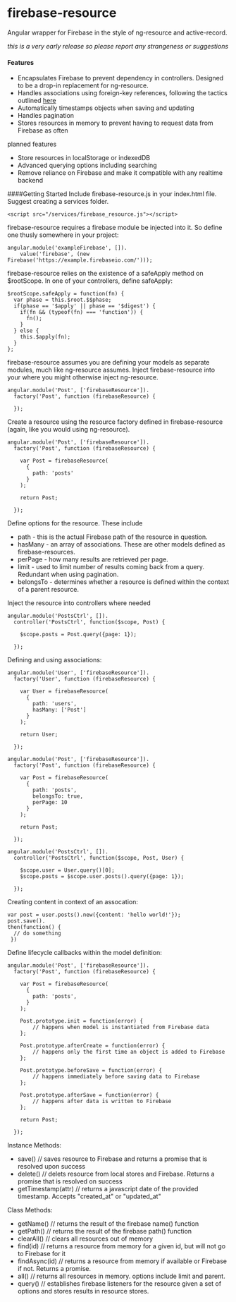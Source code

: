 firebase-resource
=================

Angular wrapper for Firebase in the style of ng-resource and active-record. 

*this is a very early release so please report any strangeness or suggestions*

#### Features

* Encapsulates Firebase to prevent dependency in controllers. Designed to be a drop-in replacement for ng-resource.
* Handles associations using foreign-key references, following the tactics outlined [here](https://www.firebase.com/blog/2013-04-12-denormalizing-is-normal.html)
* Automatically timestamps objects when saving and updating
* Handles pagination
* Stores resources in memory to prevent having to request data from Firebase as often

planned features
* Store resources in localStorage or indexedDB
* Advanced querying options including searching
* Remove reliance on Firebase and make it compatible with any realtime backend

####Getting Started
Include firebase-resource.js in your index.html file. Suggest creating a services folder.

    <script src="/services/firebase_resource.js"></script>
    
firebase-resource requires a firebase module be injected into it. So define one thusly somewhere in your project:

    angular.module('exampleFirebase', []).
        value('firebase', (new Firebase('https://example.firebaseio.com/')));
        
firebase-resource relies on the existence of a safeApply method on $rootScope. In one of your controllers, define safeApply:

    $rootScope.safeApply = function(fn) {
      var phase = this.$root.$$phase;
      if(phase == '$apply' || phase == '$digest') {
        if(fn && (typeof(fn) === 'function')) {
          fn();
        }
      } else {
        this.$apply(fn);
      }
    }; 
    
firebase-resource assumes you are defining your models as separate modules, much like ng-resource assumes. 
Inject firebase-resource into your where you might otherwise inject ng-resource.

    angular.module('Post', ['firebaseResource']).
      factory('Post', function (firebaseResource) {

      });
      
Create a resource using the resource factory defined in firebase-resource (again, like you would using ng-resource).

    angular.module('Post', ['firebaseResource']).
      factory('Post', function (firebaseResource) {
      
        var Post = firebaseResource(
          {
            path: 'posts'
          }
        );
        
        return Post;
        
      });

Define options for the resource. These include

* path - this is the actual Firebase path of the resource in question. 
* hasMany - an array of associations. These are other models defined as firebase-resources.
* perPage - how many results are retrieved per page.
* limit - used to limit number of results coming back from a query. Redundant when using pagination.
* belongsTo - determines whether a resource is defined within the context of a parent resource.

Inject the resource into controllers where needed

    angular.module('PostsCtrl', []).
      controller('PostsCtrl', function($scope, Post) {
        
        $scope.posts = Post.query({page: 1});
        
      });

Defining and using associations:


    angular.module('User', ['firebaseResource']).
      factory('User', function (firebaseResource) {
      
        var User = firebaseResource(
          {
            path: 'users',
            hasMany: ['Post']
          }
        );
        
        return User;
        
      });
      
    angular.module('Post', ['firebaseResource']).
      factory('Post', function (firebaseResource) {
      
        var Post = firebaseResource(
          {
            path: 'posts',
            belongsTo: true,
            perPage: 10
          }
        );
        
        return Post;
        
      });
      
    angular.module('PostsCtrl', []).
      controller('PostsCtrl', function($scope, Post, User) {
        
        $scope.user = User.query()[0];
        $scope.posts = $scope.user.posts().query({page: 1});
        
      });
      
      
Creating content in context of an assocation:

    var post = user.posts().new({content: 'hello world!'});
    post.save().
    then(function() {
      // do something
     })
     
Define lifecycle callbacks within the model definition:


    angular.module('Post', ['firebaseResource']).
      factory('Post', function (firebaseResource) {
      
        var Post = firebaseResource(
          {
            path: 'posts',
          }
        );
        
        Post.prototype.init = function(error) {
            // happens when model is instantiated from Firebase data
        };
        
        Post.prototype.afterCreate = function(error) {
            // happens only the first time an object is added to Firebase
        };
        
        Post.prototype.beforeSave = function(error) {
            // happens immediately before saving data to Firebase
        };
        
        Post.prototype.afterSave = function(error) {
            // happens after data is written to Firebase
        };
        
        return Post;
        
      });
      
      
Instance Methods:

* save() // saves resource to Firebase and returns a promise that is resolved upon success
* delete() // delets resource from local stores and Firebase. Returns a promise that is resolved on success
* getTimestamp(attr) // returns a javascript date of the provided timestamp. Accepts "created_at" or "updated_at"

Class Methods:

* getName() // returns the result of the firebase name() function
* getPath() // returns the result of the firebase path() function
* clearAll() // clears all resources out of memory
* find(id) // returns a resource from memory for a given id, but will not go to Firebase for it
* findAsync(id) // returns a resource from memory if available or Firebase if not. Returns a promise.
* all() // returns all resources in memory. options include limit and parent.
* query() // establishes firebase listeners for the resource given a set of options and stores results in resource stores.
